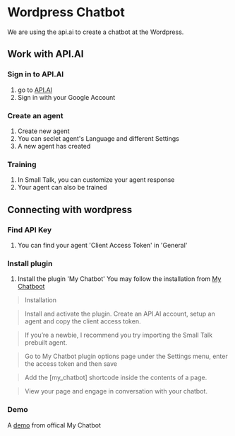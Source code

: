# Wordpress Chatbot
We are using the api.ai to create a chatbot at the Wordpress.

## Work with API.AI
### Sign in to API.AI
1. go to [API.AI](https://api.ai/)
2. Sign in with your Google Account

### Create an agent
1. Create new agent
2. You can seclet agent's Language and different Settings
3. A new agent has created
[](https://github.com/i01er/wordpress_chatbot/blob/master/images/Agent.png)

### Training
1. In Small Talk, you can customize your agent response
2. Your agent can also be trained

## Connecting with wordpress
### Find API Key
1. You can find your agent 'Client Access Token' in 'General'

### Install plugin
1. Install the plugin 'My Chatbot'
You may follow the installation from [My Chatboot](https://wordpress.org/plugins/my-chatbot/#installation)
> Installation

> Install and activate the plugin.
Create an API.AI account, setup an agent and copy the client access token.

> If you’re a newbie, I recommend you try importing the Small Talk prebuilt agent.

> Go to My Chatbot plugin options page under the Settings menu, enter the access token and then save

> Add the [my_chatbot] shortcode inside the contents of a page.

> View your page and engage in conversation with your chatbot.

### Demo
A [demo](https://danielpowney.com/my-chatbot-demo/) from offical My Chatbot
